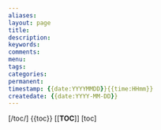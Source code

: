```yaml
---
aliases:
layout: page
title:
description:
keywords:
comments:
menu:
tags: 
categories:
permanent: 
timestamp: {{date:YYYYMMDD}}{{time:HHmm}}
createdate: {{date:YYYY-MM-DD}}
---
```


[/toc/] 
{{toc}} 
[[__TOC__]]
[toc]